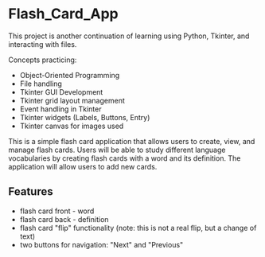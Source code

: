 # Flash_Card_App
This project is another continuation of learning using Python, Tkinter, and interacting with files.

Concepts practicing:
- Object-Oriented Programming
- File handling
- Tkinter GUI Development
- Tkinter grid layout management
- Event handling in Tkinter
- Tkinter widgets (Labels, Buttons, Entry)
- Tkinter canvas for images used

This is a simple flash card application that allows users to create, view, and manage flash cards. Users will be able to study different language vocabularies by creating flash cards with a word and its definition. The application will allow users to add new cards.

## Features
- flash card front - word
- flash card back - definition
- flash card "flip" functionality (note: this is not a real flip, but a change of text)
- two buttons for navigation: "Next" and "Previous"
